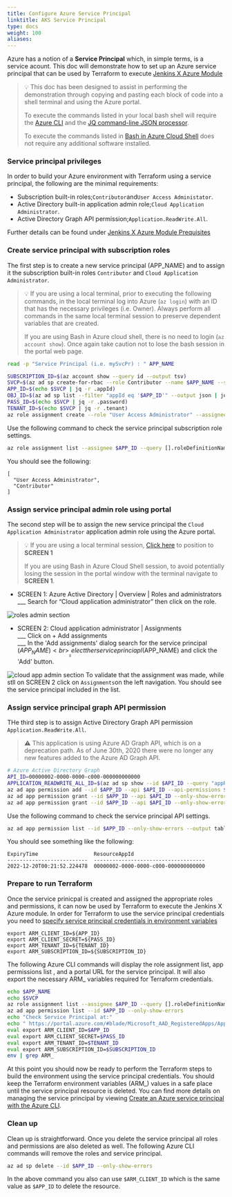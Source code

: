 ```yaml
---
title: Configure Azure Service Principal
linktitle: AKS Service Principal
type: docs
weight: 100
aliases:
---
```


Azure has a notion of a **Service Principal** which, in simple terms, is a service acount. This doc will demonstrate how to set up an Azure service principal that can be used by Terraform to execute [Jenkins X Azure Module](https://github.com/jenkins-x/terraform-azurerm-jx#jenkins-x-azure-module)

> 💡 This doc has been designed to assist in performing the demonstration through copying and pasting each block of code into a shell terminal and using the Azure portal.
>
> To execute the commands listed in your local bash shell will require the [Azure CLI](https://docs.microsoft.com/en-us/cli/azure/) and the [JQ command-line JSON processor](https://stedolan.github.io/jq/).
>
> To execute the commands listed in [Bash in Azure Cloud Shell](https://docs.microsoft.com/en-us/azure/cloud-shell/overview) does not require any additional software installed.

### Service principal privileges
In order to build your Azure environment with Terraform using a service principal, the following are the minimal requirements:
* Subscription built-in roles;`Contributor`and`User Access Administator`.
* Active Directory built-in application admin role;`Cloud Application Administrator`.
* Active Directory Graph API permission;`Application.ReadWrite.All`.

Further details can be found under [Jenkins X Azure Module Prequisites](https://github.com/jenkins-x/terraform-azurerm-jx#prerequisites)
### Create service principal with subscription roles
The first step is to create a new service principal (APP_NAME) and to assign it the subscription built-in roles `Contributor` and `Cloud Application Administrator`.
> 💡 If you are using a local terminal, prior to executing the following commands, in the local terminal log into Azure (`az login`) with an ID that has the necessary privileges (i.e. Owner). 
> Always perform all commands in the same local terminal session to preserve dependent variables that are created.
>
> If you are using Bash in Azure cloud shell, there is no need to login (`az account show`). Once again take caution not to lose the bash session in the portal web page.
```bash
read -p "Service Principal (i.e. mySvcPr) : " APP_NAME
```
```bash
SUBSCRIPTION_ID=$(az account show --query id --output tsv)
SVCP=$(az ad sp create-for-rbac --role Contributor --name $APP_NAME --scopes /subscriptions/$SUBSCRIPTION_ID --output json --only-show-errors)
APP_ID=$(echo $SVCP | jq -r .appId)
OBJ_ID=$(az ad sp list --filter "appId eq '$APP_ID'" --output json | jq '.[0].id' -r)
PASS_ID=$(echo $SVCP | jq -r .password)
TENANT_ID=$(echo $SVCP | jq -r .tenant)
az role assignment create --role "User Access Administrator" --assignee-object-id $OBJ_ID --only-show-errors
```
Use the following command to check the service principal subscription role settings.
``` bash 
az role assignment list --assignee $APP_ID --query [].roleDefinitionName --output json --only-show-errors
```
You should see the following:
```
[
  "User Access Administrator",
  "Contributor"
]
```
### Assign service principal admin role using portal
The second step will be to assign the new service principal the `Cloud Application Administrator` application admin role using the Azure portal. 
> 💡 If you are using a local terminal session, [Click here](https://portal.azure.com/#blade/Microsoft_AAD_IAM/ActiveDirectoryMenuBlade/RolesAndAdministrators) to position to **SCREEN 1**<br>
>
> If you are using Bash in Azure Cloud Shell session, to avoid potentially losing the session  in the portal window with the terminal navigate to **SCREEN 1**.

- SCREEN 1: Azure Active Directory | Overview | Roles and administrators<br>
	___ Search for “Cloud application administrator” then click on the role.

![roles admin section](/images/v3/roles_and_admin.svg)

- SCREEN 2:  Cloud application administrator | Assignments<br>
	___ Click on + Add assignments<br>
	___ In the 'Add assignments' dialog search for the service principal ($APP_NAME)<br>
	___ Select ther service princiapl ($APP_NAME) and click the 'Add' button.

![cloud app admin section](/images/v3/cloud_app_admin.svg)
To validate that the assignment was made, while stll on SCREEN 2 click on `Assignments`on the left navigation. You should see the service principal included in the list.
### Assign service principal graph API permission
THe third step is to assign Active Directory Graph API permission `Application.ReadWrite.All`.
> ⚠️  This application is using Azure AD Graph API, which is on a deprecation path. As of June 30th, 2020 there were no longer any new features added to the Azure AD Graph API.
```bash
# Azure Active Directory Graph
API_ID=00000002-0000-0000-c000-000000000000
APPLICATION_READWRITE_ALL_ID=$(az ad sp show --id $API_ID --query "appRoles[?value=='Application.ReadWrite.All'].id" --output tsv)
az ad app permission add --id $APP_ID --api $API_ID --api-permissions $APPLICATION_READWRITE_ALL_ID=Role --only-show-errors
az ad app permission grant --id $APP_ID --api $API_ID --only-show-errors
az ad app permission grant --id $APP_ID --api $API_ID --only-show-errors --scope Application.ReadWrite.All
```
Use the following command to check the service principal API settings.
``` bash
az ad app permission list --id $APP_ID --only-show-errors --output table
```
You should see something like the following:
```
ExpiryTime                  ResourceAppId
--------------------------  ------------------------------------
2022-12-20T00:21:52.224478  00000002-0000-0000-c000-000000000000
```

### Prepare to run Terraform
Once the service prinicpal is created and assigned the appropriate roles and permissions, it can now be used by Terraform to execute the Jenkins X Azure module. In order for Terraform to use the service principal credentials you need to [specify service principal credentials in environment variables](https://docs.microsoft.com/en-us/azure/developer/terraform/get-started-cloud-shell-bash)
```
export ARM_CLIENT_ID=${APP_ID}
export ARM_CLIENT_SECRET=${PASS_ID}
export ARM_TENANT_ID=${TENANT_ID}
export ARM_SUBSCRIPTION_ID=${SUBSCRIPTION_ID}
```
The following Azure CLI commands will display the role assignment list, app permissions list , and a portal URL for the service principal. It will also export the necessary ARM_ variables required for Terraform credentials.
``` bash 
echo $APP_NAME
echo $SVCP
az role assignment list --assignee $APP_ID --query [].roleDefinitionName --output json --only-show-errors
az ad app permission list --id $APP_ID --only-show-errors
echo "Check Service Principal at:"
echo " https://portal.azure.com/#blade/Microsoft_AAD_RegisteredApps/ApplicationMenuBlade/Overview/appId/$APP_ID"
eval export ARM_CLIENT_ID=$APP_ID
eval export ARM_CLIENT_SECRET=$PASS_ID
eval export ARM_TENANT_ID=$TENANT_ID
eval export ARM_SUBSCRIPTION_ID=$SUBSCRIPTION_ID
env | grep ARM_
```
At this point you should now be ready to perform the Terraform steps to build the environment using the service principal credentials. You should keep the Terraform environment variables (ARM_) values in a safe place until the service principal resource is deleted. You can find more details on managing the service principal by viewing [Create an Azure service principal with the Azure CLI](https://docs.microsoft.com/en-us/cli/azure/create-an-azure-service-principal-azure-cli#reset-credentials).
### Clean up
Clean up is straightforward. Once you delete the service principal all roles and permissions are also deleted as well.  The following Azure CLI commands will remove the roles and service principal.
``` bash
az ad sp delete --id $APP_ID --only-show-errors
```
In the above command you also can use `$ARM_CLIENT_ID` which is the same value as `$APP_ID` to delete the resource.
```
